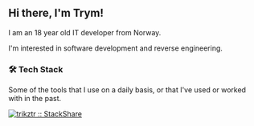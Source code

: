 ## Hi there, I'm Trym!

I am an 18 year old IT developer from Norway.

I'm interested in software development and reverse engineering.

### 🛠 Tech Stack
Some of the tools that I use on a daily basis, or that I've used or worked with in the past.

<a href="https://stackshare.io/trikztr/my-stack">
  <img src="http://img.shields.io/badge/tech-stack-0690fa.svg?style=flat" alt="trikztr :: StackShare" />
</a>
